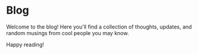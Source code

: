 # Blog

Welcome to the blog! Here you'll find a collection of thoughts, updates, and random musings from cool people you may know.

Happy reading!

